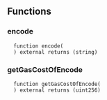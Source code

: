 


## Functions
### encode
```solidity
  function encode(
  ) external returns (string)
```




### getGasCostOfEncode
```solidity
  function getGasCostOfEncode(
  ) external returns (uint256)
```





